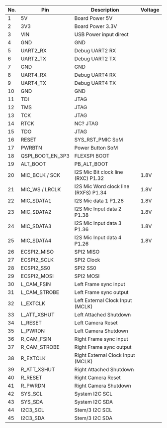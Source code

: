 
| No. | Pin             | Description                 | Voltage |
|-----|-----------------|-----------------------------|---------|
|  1  |	5V              |	Board Power 5V            |         |
|  2  |	3V3             |	Board Power 3.3V          |         |
|  3  |	VIN             | USB Power input direct      |         |
|  4  |	GND             |	   GND 	                  |         |
|  5  |	UART2_RX        |	Debug UART2 RX            |         |
|  6  |	UART2_TX        |	Debug UART2 TX            |         |
|  7  |	GND             |	   GND 	                  |         |
|  8  |	UART4_RX        |	Debug UART4 RX            |         |
|  9  |	UART4_TX        |	Debug UART4 TX            |         |
| 10  |	GND             |	   GND 	                  |         |
| 11  |	TDI             | JTAG	    	                  |         |
| 12  |	TMS             | JTAG	            	          |         |
| 13  |	TCK             | JTAG                    	      |         |
| 14  |	RTCK            |	NC? JTAG            	          |         |
| 15  |	TDO             | JTAG	            	          |         |
| 16  |	RESET           | SYS_RST_PMIC SoM	          |         |
| 17  |	PWRBTN          | Power Button SoM            |         |
| 18  | QSPI_BOOT_EN_3P3| FLEXSPI BOOT                |      |
| 19  | ALT_BOOT        | PB_ALT_BOOT                 |
| 20  | MIC_BCLK / SCK  | I2S Mic Bit clock line  (RXC) P1.32   | 1.8V |
| 21  | MIC_WS / LRCLK  | I2S Mic Word clock line (RXFS) P1.34   | 1.8V |
| 22  | MIC_SDATA1      | I2S Mic data 1  P1.28            | 1.8V |
| 23  | MIC_SDATA2      | I2S Mic Input data 2  P1.38       | 1.8V |
| 24  | MIC_SDATA3      | I2S Mic Input data 3  P1.36      | 1.8V |
| 25  | MIC_SDATA4      | I2S Mic Input data 4  P1.26      | 1.8V |
| 26  |	ECSPI2_MISO     | SPI2 MISO                    |         |
| 27  |	ECSPI2_SCLK     | SPI2 Clock                    |         |
| 28  |	ECSPI2_SS0      | SPI2 SS0                    |         |
| 29  |	ECSPI2_MOSI     | SPI2 MOSI                    |         |
| 30  | L_CAM_FSIN      | Left Frame sync input       |         |
| 31  | L_CAM_STROBE    | Left Frame sync output      |         |
| 32  | L_EXTCLK        | Left External Clock Input (MCLK) |         |
| 33  | L_ATT_XSHUT     | Left Attached Shutdown      |         |
| 34  |	L_RESET         | Left Camera Reset           |         |
| 35  |	L_PWRDN         | Left Camera Shutdown        |         |
| 36  | R_CAM_FSIN      | Right Frame sync input      |         |
| 37  | R_CAM_STROBE    | Right Frame sync output     |         |
| 38  | R_EXTCLK        | Right External Clock Input (MCLK)          |         |
| 39  | R_ATT_XSHUT     | Right Attached Shutdown     |         |
| 40  |	R_RESET         | Right Camera Reset          |         |
| 41  |	R_PWRDN         | Right Camera Shutdown       |         |
| 42  | SYS_SCL         | System I2C SCL              |          |
| 43  | SYS_SDA         | System I2C SDA              |          |
| 44  | I2C3_SCL        | Stem/3 I2C SCL              |          |
| 45  | I2C3_SDA        | Stem/3 I2C SDA              |          |

